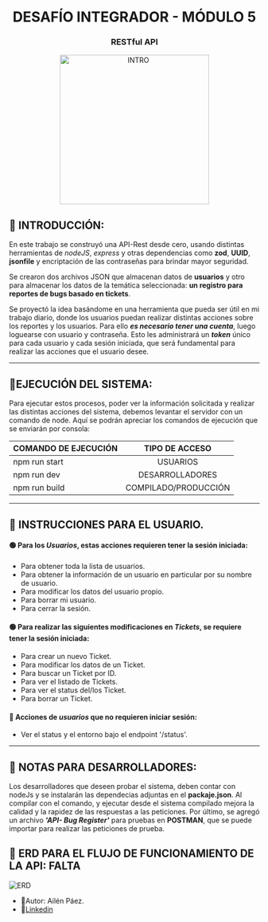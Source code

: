 <h1 align="center"> DESAFÍO INTEGRADOR - MÓDULO 5 </h1>
<h3 align="center"> RESTful API </h3>

<p align="center">
    <img src="https://pbs.twimg.com/media/GW2wv3XWUAAL6sm?format=jpg&name=medium" alt="INTRO" width="300">
</p>

## 🔹 INTRODUCCIÓN:

En este trabajo se construyó una API-Rest desde cero, usando distintas herramientas de *nodeJS*, *express* y otras dependencias como **zod**, **UUID**, **jsonfile** y encriptación de las contraseñas para brindar mayor seguridad.

Se crearon dos archivos JSON que almacenan datos de **usuarios** y otro para almacenar los datos de la temática seleccionada: **un registro para reportes de bugs basado en tickets**.

Se proyectó la idea basándome en una herramienta que pueda ser útil en mi trabajo diario, donde los usuarios puedan realizar distintas acciones sobre los reportes y los usuarios. Para ello ***es necesario tener una cuenta***, luego loguearse con usuario y contraseña. Esto les administrará un ***token*** único para cada usuario y cada sesión iniciada, que será fundamental para realizar las acciones que el usuario desee.

***

## 📍EJECUCIÓN DEL SISTEMA:

 Para ejecutar estos procesos, poder ver la información solicitada y realizar las distintas acciones del sistema, debemos levantar el servidor con un comando de node.
Aquí se podrán apreciar los comandos de ejecución que se enviarán por consola:
 
| COMANDO DE EJECUCIÓN |    TIPO DE ACCESO    |
| -------------------- | :------------------: |
| npm run start        |       USUARIOS       |
| npm run dev          |   DESARROLLADORES    |
| npm run build        | COMPILADO/PRODUCCIÓN |

*** 

## 📍 INSTRUCCIONES PARA EL USUARIO.

#### 🟢 Para los ***Usuarios***, estas acciones requieren tener la sesión iniciada:

* Para obtener toda la lista de usuarios.
* Para obtener la información de un usuario en particular por su nombre de usuario.
* Para modificar los datos del usuario propio.
* Para borrar mi usuario.
* Para cerrar la sesión.
  
#### 🟢 Para realizar las siguientes modificaciones en ***Tickets***, se requiere tener la sesión iniciada:

* Para crear un nuevo Ticket.
* Para modificar los datos de un Ticket.
* Para buscar un Ticket por ID.
* Para ver el listado de Tickets.
* Para ver el status del/los Ticket.
* Para borrar un Ticket.

#### 🔴 Acciones de ***usuarios*** que no requieren iniciar sesión:

* Ver el status y el entorno bajo el endpoint '/status'.

***
## 🔹 NOTAS PARA DESARROLLADORES:
Los desarrolladores que deseen probar el sistema, deben contar con nodeJs y se instalarán las dependecias adjuntas en el **packaje.json**. 
Al compilar con el comando, y ejecutar desde el sistema compilado mejora la calidad y la rapidez de las respuestas a las peticiones.
Por último, se agregó un archivo ***'API- Bug Register'*** para pruebas en **POSTMAN**, que se puede importar para realizar las peticiones de prueba.

## 🔹 ERD PARA EL FLUJO DE FUNCIONAMIENTO DE LA API: FALTA
![ERD]()

- 📝Autor: Ailén Páez.
- 💼[Linkedin](https://www.linkedin.com/in/paezailenj/)
